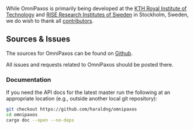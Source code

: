 While OmniPaxos is primarily being developed at the [KTH Royal Institute of Technology](https://www.kth.se/en) and [RISE Research Institutes of Sweden](https://www.ri.se/en) in Stockholm, Sweden, we do wish to thank all [contributors](https://github.com/haraldng/omnipaxos/graphs/contributors).

<!-- ## Releases

OmniPaxos releases are hosted on [crates.io](https://crates.io/crates/omnipaxos). -->

<!-- ## API Documentation

OmniPaxos API docs are hosted on [docs.rs](https://docs.rs/kompact/latest/kompact/). -->

## Sources & Issues

The sources for OmniPaxos can be found on [Github](https://github.com/haraldng/omnipaxos).

All issues and requests related to OmniPaxos should be posted there.

<!---
## Bleeding Edge

This tutorial is built off the `master` branch on GitHub and thus tends to be a bit ahead of what is available in a release.
If you would like to try out new features before they are released, you can add the following to your `Cargo.toml`:

```toml
omnipaxos_core = { git = "https://github.com/haraldng/omnipaxos", branch = "master" }
```
--->

### Documentation

If you need the API docs for the latest master run the following at an appropriate location (e.g., outside another local git repository):

```bash
git checkout https://github.com/haraldng/omnipaxos
cd omnipaxos
cargo doc --open --no-deps
```
